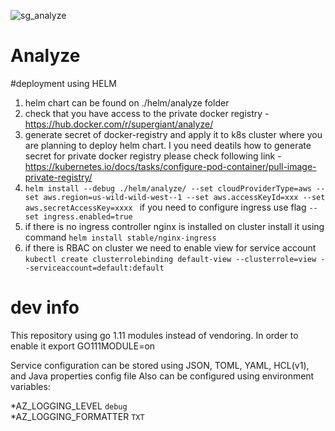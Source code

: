 ![sg_analyze](https://user-images.githubusercontent.com/2936828/48134724-83961d80-e2a3-11e8-89ca-18b11a548c7f.png)
# Analyze 

#deployment using HELM

1. helm chart can be found on ./helm/analyze folder  
2. check that you have access to the private docker registry - https://hub.docker.com/r/supergiant/analyze/
3. generate secret of docker-registry and apply it to k8s cluster where you are planning to deploy helm chart. 
I you need deatils how to generate secret for private docker registry please check following link - https://kubernetes.io/docs/tasks/configure-pod-container/pull-image-private-registry/  
4. ```helm install --debug ./helm/analyze/ --set cloudProviderType=aws --set aws.region=us-wild-wild-west--1 --set aws.accessKeyId=xxx --set aws.secretAccessKey=xxxx ``` if you need to configure ingress use flag ```--set ingress.enabled=true```
5. if there is no ingress controller nginx is installed on cluster install it using command ```helm install stable/nginx-ingress```
6. if there is RBAC on cluster we need to enable view for service account ```kubectl create clusterrolebinding default-view --clusterrole=view --serviceaccount=default:default```  

# dev info
This repository using go 1.11 modules instead of vendoring.
In order to enable it export GO111MODULE=on  

Service configuration can be stored using JSON, TOML, YAML, HCL(v1), and Java properties config file
Also can be configured using environment variables:

*AZ_LOGGING_LEVEL `debug`  
*AZ_LOGGING_FORMATTER `TXT`  


